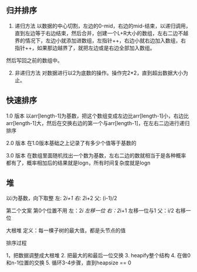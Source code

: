 ## 归并排序

1. 递归方法
以数据的中心切割，左边的0-mid，右边的mid-结束，以递归调用，直到左边等于右边结束，然后合并，创建一个L+R大小的数组，左右二边不越界的情况下，左边小就添加进数组，左指针++，右边小就右边加入数组，右指针++，如果那边越界了，就把左边或是右边全部加入数组。

然后写回之前的数组中。


2. 非递归方法
对数据进行以2为底数的操作。操作完2*2，直到超出数据大小为止。



## 快速排序
1.0 版本
以arr[length-1]为基数，把这个数组变成左边比arr[length-1]小，右边比arr[length-1]大，然后在交换右边的第一个与arr[length-1]，在左右二边进行递归排序


2.0 版本
在1.0版本基础之上记录了有多少个值等于基数的


3.0 版本
在数组里面随机找出一个数为基数，左右二边的数就相当于是各种概率都有了，概率相加后的结果就是logn，所有时间复杂度就是logn


## 堆
以i为基数，向下取整
左: 2*i+1
右: 2*i+2
父: (i-1)/2

第二个文案
第0个位置不用
左：2*i  左移一位
右：2*i+1   左移一位与1
父：i/2  右移一位


大根堆
定义：每一棵子树的最大值，都是头节点的值


排序过程

1，把数据调整成大根堆
2. 把最大的和最后一位交换
3. heapify整个结构
4. 在做0和n-1位置的交换
5. 循环3-4步骤，直到heapsize == 0









